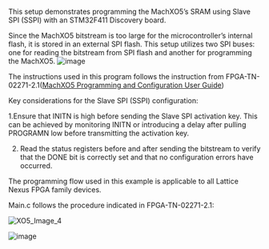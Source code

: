 This setup demonstrates programming the MachXO5’s SRAM using Slave SPI (SSPI) with an STM32F411 Discovery board.

Since the MachXO5 bitstream is too large for the microcontroller’s internal flash, it is stored in an external SPI flash. This setup utilizes two SPI buses: one for reading the bitstream from SPI flash and another for programming the MachXO5.
![image](https://github.com/user-attachments/assets/96256ca6-1206-4ed2-9e29-a7228259b173)

The instructions used in this program follows the instruction from FPGA-TN-02271-2.1([MachXO5 Programming and Configuration User Guide](https://www.latticesemi.com/view_document?document_id=53489))

Key considerations for the Slave SPI (SSPI) configuration:

1.Ensure that INITN is high before sending the Slave SPI activation key. This can be achieved by monitoring INITN or introducing a delay after pulling PROGRAMN low before transmitting the activation key.

2. Read the status registers before and after sending the bitstream to verify that the DONE bit is correctly set and that no configuration errors have occurred.

The programming flow used in this example is applicable to all Lattice Nexus FPGA family devices.

Main.c follows the procedure indicated in FPGA-TN-02271-2.1:

![XO5_Image_4](https://github.com/user-attachments/assets/4e186a2a-a7c4-4ded-bd8f-4edf0f633da7)

![image](https://github.com/user-attachments/assets/0f3d564f-a0f6-4837-820e-dce6124c24da)


